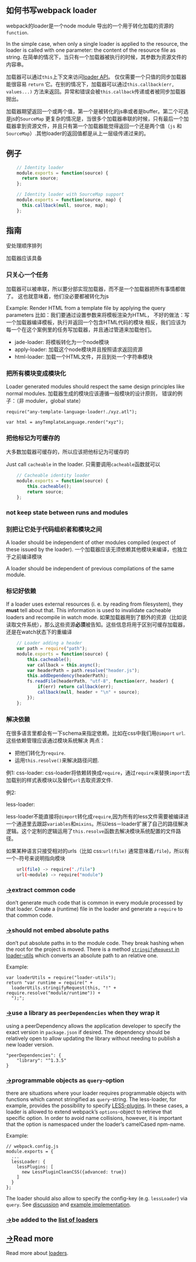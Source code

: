 ## 如何书写webpack loader


webpack的loader是一个node module 导出的一个用于转化加载的资源的 `function`.

In the simple case, when only a single loader is applied to the resource, the loader is called with one parameter: the content of the resource file as string.
在简单的情况下，当只有一个加载器被执行的时候，其参数为资源文件的内容串。

加载器可以通过`this`上下文来访问[loader API](loaders.html)。
仅仅需要一个只值的同步加载器能很容易 `return` 它。在别的情况下，加载器可以通过`this.callback(err, values...)` 方法来返回。异常和错误会被`this.callback`传递或者被同步加载器抛出。

加载器期望返回一个或两个值，第一个是被转化的js串或者是buffer。第二个可选是js的`SourceMap` 
更复杂的情况是，当很多个加载器串联的时候，只有最后一个加载器拿到资源文件，并且只有第一个加载器能觉得返回一个还是两个值（`js` 和`SourceMap`）.其他loader的返回值都是从上一层级传递过来的。

## 例子
```js
    // Identity loader
    module.exports = function(source) {
      return source;
    };

    // Identity loader with SourceMap support
    module.exports = function(source, map) {
      this.callback(null, source, map);
    };
```

## 指南

安处理顺序排列

加载器应该具备

### 只关心一个任务

加载器可以被串联，所以要分部实现加载器，而不是一个加载器把所有事情都做了。
这也就意味着，他们没必要都被转化为js

Example: Render HTML from a template file by applying the query parameters
比如：我们要通过设置参数来将模板渲染为HTML，
不好的做法：写一个加载器编译模板，执行并返回一个包含HTML代码的模块
相反，我们应该为每一个在这个案例里的任务写加载器，并且通过管道来加载他们。


*   jade-loader: 将模板转化为一个node模块
*   apply-loader: 加载这个node模块并且按照请求返回资源
*   html-loader: 加载一个HTML文件，并且到处一个字符串模块

### 把所有模块变成模块化

Loader generated modules should respect the same design principles like normal modules.
加载器生成的模块应该遵循一般模块的设计原则，
错误的例子：（非 moduler，global state）

   ```
   require("any-template-language-loader!./xyz.atl");

   var html = anyTemplateLanguage.render("xyz");
   ```

### 把他标记为可缓存的

大多数加载器可缓存的，所以应该把他标记为可缓存的

Just call `cacheable` in the loader.
只需要调用`cacheable`函数就可以
```js
    // Cacheable identity loader
    module.exports = function(source) {
        this.cacheable();
        return source;
    };
```
### not keep state between runs and modules
### 别把让它处于代码组织者和模块之间

A loader should be independent of other modules compiled (expect of these issued by the loader).
一个加载器应该无须依赖其他模块来编译，也独立于之前编译模块

A loader should be independent of previous compilations of the same module.

### 标记好依赖

If a loader uses external resources (i. e. by reading from filesystem), they **must** tell about that. This information is used to invalidate cacheable loaders and recompile in watch mode.
如果加载器用到了额外的资源（比如说读取文件系统），那么这些资源**必须**被告知。这些信息将用于区别可缓存加载器，还是在watch状态下的重编译
```js
    // Loader adding a header
    var path = require("path");
    module.exports = function(source) {
        this.cacheable();
        var callback = this.async();
        var headerPath = path.resolve("header.js");
        this.addDependency(headerPath);
        fs.readFile(headerPath, "utf-8", function(err, header) {
            if(err) return callback(err);
            callback(null, header + "\n" + source);
        });
    };
```
### 解决依赖

在很多语言里都会有一下schema来指定依赖。比如在css中我们用`@import` `url`. 这些依赖管理应该通过模块系统解决
两点：
*  把他们转化为`require`.
*   运用`this.resolve()`来解决路径问题.

例1: 
  css-loader: 
  css-loader将依赖转换成`require`，通过`require`来替换`import`去加载别的样式表模块以及替代`url`去取资源文件.
  
例2:

  less-loader:

  less-loader不能直接将`@import`转化成`require`,因为所有的less文件需要被编译进一个通道里去跟踪`variables`和`mixins`。所以less－loader扩展了自己的路径解决逻辑。这个定制的逻辑运用了`this.resolve`函数去解决模块系统配置的文件路径。
  
如果某种语言只接受相对的urls（比如 css:`url(file)` 通常意味着`/file`)，所以有一个`~`符号来说明指向模块
``` bash
    url(file) -> require("./file")
    url(~module) -> require("module")
```
### [→](#extract-common-code)extract common code

don’t generate much code that is common in every module processed by that loader. Create a (runtime) file in the loader and generate a `require` to that common code.

### [→](#should-not-embed-absolute-paths)should not embed absolute paths

don’t put absolute paths in to the module code. They break hashing when the root for the project is moved. There is a method [`stringifyRequest` in loader-utils](https://github.com/webpack/loader-utils#stringifyrequest) which converts an absolute path to an relative one.

Example:

    var loaderUtils = require("loader-utils");
    return "var runtime = require(" +
      loaderUtils.stringifyRequest(this, "!" + require.resolve("module/runtime")) +
      ");";

### [→](#use-a-library-as-peerdependencies-when-they-wrap-it)use a library as `peerDependencies` when they wrap it

using a peerDependency allows the application developer to specify the exact version in `package.json` if desired. The dependency should be relatively open to allow updating the library without needing to publish a new loader version.

    "peerDependencies": {
        "library": "^1.3.5"
    }

### [→](#programmable-objects-as-query-option)programmable objects as `query`-option

there are situations where your loader requires programmable objects with functions which cannot stringified as `query`-string. The less-loader, for example, provides the possibility to specify [LESS-plugins](https://github.com/webpack/less-loader#less-plugins). In these cases, a loader is allowed to extend webpack’s `options`-object to retrieve that specific option. In order to avoid name collisions, however, it is important that the option is namespaced under the loader’s camelCased npm-name.

Example:

    // webpack.config.js
    module.exports = {
      ...
      lessLoader: {
        lessPlugins: [
          new LessPluginCleanCSS({advanced: true})
        ]
      }
    };

The loader should also allow to specify the config-key (e.g. `lessLoader`) via `query`. See [discussion](https://github.com/webpack/less-loader/pull/40) and [example implementation](https://github.com/webpack/less-loader/blob/39f742b4624fceae6d9cf266e9554d07a32a9c14/index.js#L49-51).

### [→](#be-added-to-the-list-of-loaders)be added to the [list of loaders](list-of-loaders.html)

## [→](#read-more)Read more

Read more about [loaders](loaders.html).